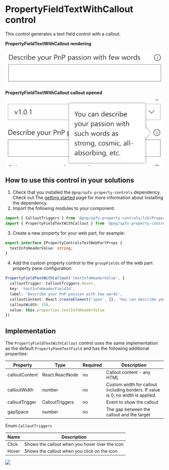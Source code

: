 # PropertyFieldTextWithCallout control

This control generates a text field control with a callout.

**PropertyFieldTextWithCallout rendering**

![Text field with callout](../assets/textfieldwithcallout.png)


**PropertyFieldTextWithCallout callout opened**

![Text field with callout opened](../assets/textfieldwithcallout-open.png)

## How to use this control in your solutions

1. Check that you installed the `@pnp/spfx-property-controls` dependency. Check out The [getting started](../../#getting-started) page for more information about installing the dependency.
2. Import the following modules to your component:

```TypeScript
import { CalloutTriggers } from '@pnp/spfx-property-controls/lib/PropertyFieldHeader';
import { PropertyFieldTextWithCallout } from '@pnp/spfx-property-controls/lib/PropertyFieldTextWithCallout';
```

3. Create a new property for your web part, for example:

```TypeScript
export interface IPropertyControlsTestWebPartProps {
  textInfoHeaderValue: string;
}
```

4. Add the custom property control to the `groupFields` of the web part property pane configuration:

```TypeScript
PropertyFieldTextWithCallout('textInfoHeaderValue', {
  calloutTrigger: CalloutTriggers.Hover,
  key: 'textInfoHeaderFieldId',
  label: 'Describe your PnP passion with few words',
  calloutContent: React.createElement('span', {}, 'You can describe your passion with such words as strong, cosmic, all-absorbing, etc.'),
  calloutWidth: 150,
  value: this.properties.textInfoHeaderValue
})
```

## Implementation

The `PropertyFieldTextWithCallout` control uses the same implementation as the default `PropertyPaneTextField` and has the following additional properties:

| Property | Type | Required | Description |
| ---- | ---- | ---- | ---- |
| calloutContent | React.ReactNode | no | Callout content - any HTML |
| calloutWidth | number | no | Custom width for callout including borders. If value is 0, no width is applied. |
| calloutTrigger | CalloutTriggers | no | Event to show the callout |
| gapSpace | number | no | The gap between the callout and the target |

Enum `CalloutTriggers`

| Name | Description |
| ---- | ---- |
| Click | Shows the callout when you hover over the icon |
| Hover | Shows the callout when you click on the icon |


![](https://telemetry.sharepointpnp.com/sp-dev-fx-property-controls/wiki/PropertyFieldTextWithCallout)
